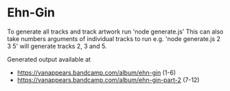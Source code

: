 # Ehn-Gin

To generate all tracks and track artwork run 'node generate.js'
This can also take numbers arguments of individual tracks to run e.g. 'node generate.js 2 3 5' will generate tracks 2, 3 and 5.

Generated output available at
* https://vanappears.bandcamp.com/album/ehn-gin (1-6)
* https://vanappears.bandcamp.com/album/ehn-gin-part-2 (7-12)
